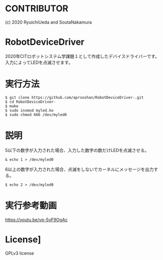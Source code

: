 # CONTRIBUTOR

(c) 2020 RyuichiUeda and SoutaNakamura

# RobotDeviceDriver

2020年CITロボットシステム学課題１として作成したデバイスドライバーです。
入力によってLEDを点滅させます。

# 実行方法
    $ git clone https://github.com/aprsoshan/RobotDeviceDriver-.git
    $ cd RobotDeviceDriver- 
    $ make
    $ sudo insmod myled.ko
    $ sudo chmod 666 /dev/myled0

 # 説明
5以下の数字が入力された場合、入力した数字の数だけLEDを点滅させる。

    & echo 1 > /dev/myled0

6以上の数字が入力された場合、点滅をしないでカーネルにメッセージを出力する。

    $ echo 2 > /dev/myled0

 # 実行参考動画
https://youtu.be/vp-5vF9OgAc

 # License]
 GPLv3 license
 
